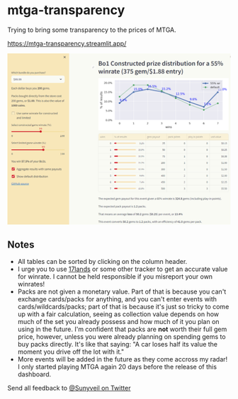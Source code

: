 # mtga-transparency
Trying to bring some transparency to the prices of MTGA.

https://mtga-transparency.streamlit.app/

![Preview](mtga%20transparency.png "Title")

## Notes
- All tables can be sorted by clicking on the column header.
- I urge you to use [17lands](https://www.17lands.com/) or some other tracker to get an accurate value for winrate. I cannot be held responsible if you misreport your own winrates!
- Packs are not given a monetary value. Part of that is because you can't exchange cards/packs for anything, and you can't enter events with cards/wildcards/packs; part of that is because it's just so tricky to come up with a fair calculation, seeing as collection value depends on how much of the set you already possess and how much of it you plan on using in the future. I'm confident that packs are **not** worth their full gem price, however, unless you were already planning on spending gems to buy packs directly. It's like that saying: "A car loses half its value the moment you drive off the lot with it."
- More events will be added in the future as they come accross my radar! I only started playing MTGA again 20 days before the release of this dashboard.

Send all feedback to [@Sunyveil on Twitter](https://twitter.com/sunyveil)
